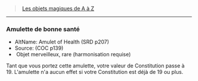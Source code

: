﻿> [Les objets magiques de A à Z](hd_magicitems_az_les_objets_magiques_de_a_a_z.md)

---

### Amulette de bonne santé

- AltName: Amulet of Health (SRD p207)
- Source: (COC p139)
-  Objet merveilleux, rare (harmonisation requise)

Tant que vous portez cette amulette, votre valeur de Constitution passe à 19. L'amulette n'a aucun effet si votre Constitution est déjà de 19 ou plus.


